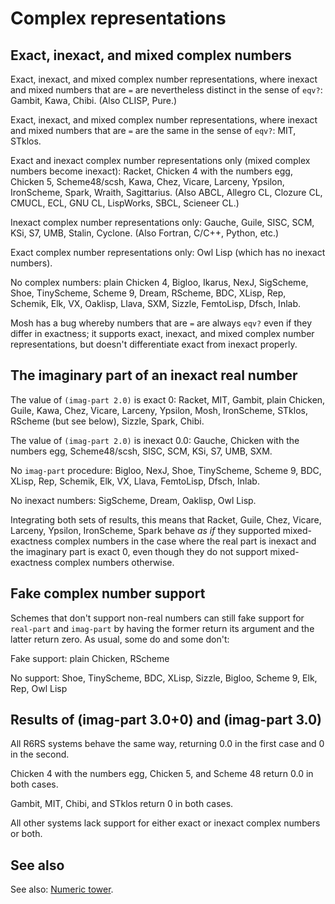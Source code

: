 # Complex representations

## Exact, inexact, and mixed complex numbers

Exact, inexact, and mixed complex number representations, where inexact and mixed numbers that are `=` are nevertheless distinct in the sense of `eqv?`: Gambit, Kawa, Chibi.  (Also CLISP, Pure.)

Exact, inexact, and mixed complex number representations, where inexact and mixed numbers that are `=` are the same in the sense of `eqv?`: MIT, STklos.

Exact and inexact complex number representations only (mixed complex numbers become inexact): Racket, Chicken 4 with the numbers egg, Chicken 5, Scheme48/scsh, Kawa, Chez, Vicare, Larceny, Ypsilon, IronScheme, Spark, Wraith, Sagittarius.  (Also ABCL, Allegro CL, Clozure CL, CMUCL, ECL, GNU CL, LispWorks, SBCL, Scieneer CL.)

Inexact complex number representations only: Gauche, Guile, SISC, SCM, KSi, S7, UMB, Stalin, Cyclone.  (Also Fortran, C/C++, Python, etc.)

Exact complex number representations only: Owl Lisp (which has no inexact numbers).

No complex numbers: plain Chicken 4, Bigloo, Ikarus, NexJ, SigScheme, Shoe, TinyScheme, Scheme 9, Dream, RScheme, BDC, XLisp, Rep, Schemik, Elk, VX, Oaklisp, Llava, SXM, Sizzle, FemtoLisp, Dfsch, Inlab.

Mosh has a bug whereby numbers that are `=` are always `eqv?` even if they differ in exactness; it supports exact, inexact, and mixed complex number representations, but doesn't differentiate exact from inexact properly.

## The imaginary part of an inexact real number

The value of `(imag-part 2.0)` is exact 0:  Racket, MIT, Gambit, plain Chicken, Guile, Kawa, Chez, Vicare, Larceny, Ypsilon, Mosh, IronScheme, STklos, RScheme (but see below), Sizzle, Spark, Chibi.

The value of `(imag-part 2.0)` is inexact 0.0:  Gauche, Chicken with the numbers egg, Scheme48/scsh, SISC, SCM, KSi, S7, UMB, SXM.

No `imag-part` procedure:  Bigloo, NexJ, Shoe, TinyScheme, Scheme 9, BDC, XLisp, Rep, Schemik, Elk, VX, Llava, FemtoLisp, Dfsch, Inlab.

No inexact numbers:  SigScheme, Dream, Oaklisp, Owl Lisp.

Integrating both sets of results, this means that Racket, Guile, Chez, Vicare, Larceny, Ypsilon, IronScheme, Spark behave *as if* they supported mixed-exactness complex numbers in the case where the real part is inexact and the imaginary part is exact 0, even though they do not support mixed-exactness complex numbers otherwise.

## Fake complex number support

Schemes that don't support non-real numbers can still fake support for `real-part` and `imag-part` by having the former return its argument and the latter return zero.  As usual, some do and some don't:

Fake support: plain Chicken, RScheme

No support: Shoe, TinyScheme, BDC, XLisp, Sizzle, Bigloo, Scheme 9, Elk, Rep, Owl Lisp

## Results of (imag-part 3.0+0) and (imag-part 3.0)

All R6RS systems behave the same way, returning 0.0 in the first case and 0 in the second.

Chicken 4 with the numbers egg, Chicken 5, and Scheme 48 return 0.0 in both cases.

Gambit, MIT, Chibi, and STklos return 0 in both cases.

All other systems lack support for either exact or inexact complex numbers or both.

## See also

See also: [Numeric tower](../numeric-tower/).
